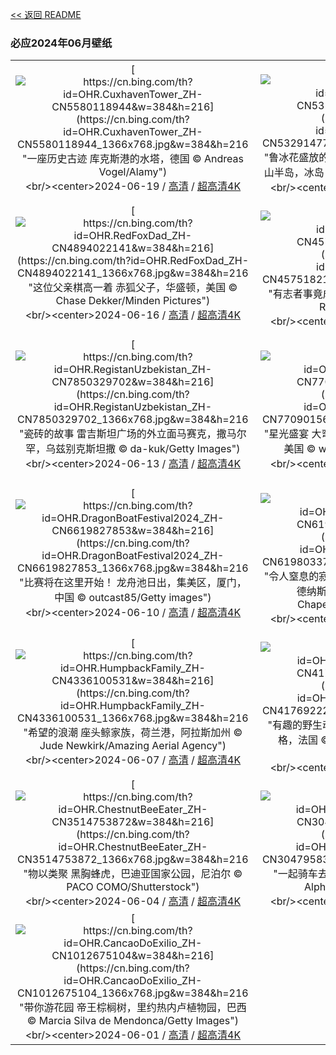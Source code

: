 [<< 返回 README](../../README.md)
### 必应2024年06月壁纸
||||
|:---:|:---:|:---:|
|[![https://cn.bing.com/th?id=OHR.CuxhavenTower_ZH-CN5580118944&w=384&h=216](https://cn.bing.com/th?id=OHR.CuxhavenTower_ZH-CN5580118944_1366x768.jpg&w=384&h=216 "一座历史古迹&#10;库克斯港的水塔，德国&#10;© Andreas Vogel/Alamy")](https://cn.bing.com/search?q=%e5%ba%93%e5%85%8b%e6%96%af%e6%b8%af&form=hpcapt&mkt=zh-cn&filters=HpDate:"20240618_1600")<br/><center>2024-06-19 / [高清](https://cn.bing.com/th?id=OHR.CuxhavenTower_ZH-CN5580118944_1920x1200.jpg&w=1920&h=1200) / [超高清4K](https://cn.bing.com/th?id=OHR.CuxhavenTower_ZH-CN5580118944_UHD.jpg&w=3840&h=2160)<center/>|[![https://cn.bing.com/th?id=OHR.LupinIceland_ZH-CN5329147708&w=384&h=216](https://cn.bing.com/th?id=OHR.LupinIceland_ZH-CN5329147708_1366x768.jpg&w=384&h=216 "鲁冰花盛放的夏季&#10;日出时的羽扇豆田和教堂，斯奈山半岛，冰岛&#10;© Matteo Colombo/Getty Images")](https://cn.bing.com/search?q=%e6%96%af%e5%a5%88%e5%b1%b1%e5%8d%8a%e5%b2%9b&form=hpcapt&mkt=zh-cn&filters=HpDate:"20240617_1600")<br/><center>2024-06-18 / [高清](https://cn.bing.com/th?id=OHR.LupinIceland_ZH-CN5329147708_1920x1200.jpg&w=1920&h=1200) / [超高清4K](https://cn.bing.com/th?id=OHR.LupinIceland_ZH-CN5329147708_UHD.jpg&w=3840&h=2160)<center/>|[![https://cn.bing.com/th?id=OHR.HummingThistle_ZH-CN5057539905&w=384&h=216](https://cn.bing.com/th?id=OHR.HummingThistle_ZH-CN5057539905_1366x768.jpg&w=384&h=216 "传播花粉&#10;绿顶辉蜂鸟与巨型蓟，穆埃尔特山，哥斯达黎加&#10;© adrian hepworth/Alamy Stock Photo")](https://cn.bing.com/search?q=%e7%bb%bf%e9%a1%b6%e8%be%89%e8%9c%82%e9%b8%9f&form=hpcapt&mkt=zh-cn&filters=HpDate:"20240616_1600")<br/><center>2024-06-17 / [高清](https://cn.bing.com/th?id=OHR.HummingThistle_ZH-CN5057539905_1920x1200.jpg&w=1920&h=1200) / [超高清4K](https://cn.bing.com/th?id=OHR.HummingThistle_ZH-CN5057539905_UHD.jpg&w=3840&h=2160)<center/>|
|[![https://cn.bing.com/th?id=OHR.RedFoxDad_ZH-CN4894022141&w=384&h=216](https://cn.bing.com/th?id=OHR.RedFoxDad_ZH-CN4894022141_1366x768.jpg&w=384&h=216 "这位父亲棋高一着&#10;赤狐父子，华盛顿，美国&#10;© Chase Dekker/Minden Pictures")](https://cn.bing.com/search?q=%e7%88%b6%e4%ba%b2%e8%8a%82&form=hpcapt&mkt=zh-cn&filters=HpDate:"20240615_1600")<br/><center>2024-06-16 / [高清](https://cn.bing.com/th?id=OHR.RedFoxDad_ZH-CN4894022141_1920x1200.jpg&w=1920&h=1200) / [超高清4K](https://cn.bing.com/th?id=OHR.RedFoxDad_ZH-CN4894022141_UHD.jpg&w=3840&h=2160)<center/>|[![https://cn.bing.com/th?id=OHR.NazareWave_ZH-CN4575182192&w=384&h=216](https://cn.bing.com/th?id=OHR.NazareWave_ZH-CN4575182192_1366x768.jpg&w=384&h=216 "有志者事竟成&#10;在纳扎雷冲浪的冲浪者，葡萄牙&#10;© Rui Caria/Getty Images")](https://cn.bing.com/search?q=%e5%86%b2%e6%b5%aa%e8%bf%90%e5%8a%a8&form=hpcapt&mkt=zh-cn&filters=HpDate:"20240614_1600")<br/><center>2024-06-15 / [高清](https://cn.bing.com/th?id=OHR.NazareWave_ZH-CN4575182192_1920x1200.jpg&w=1920&h=1200) / [超高清4K](https://cn.bing.com/th?id=OHR.NazareWave_ZH-CN4575182192_UHD.jpg&w=3840&h=2160)<center/>|[![https://cn.bing.com/th?id=OHR.PeggysCove_ZH-CN4221190894&w=384&h=216](https://cn.bing.com/th?id=OHR.PeggysCove_ZH-CN4221190894_1366x768.jpg&w=384&h=216 "孤独，但不寂寞&#10;佩姬湾灯塔，新斯科舍省，加拿大&#10;© Pugalenthi/Getty Images")](https://cn.bing.com/search?q=%e4%bd%a9%e5%a7%ac%e6%b9%be%e7%81%af%e5%a1%94&form=hpcapt&mkt=zh-cn&filters=HpDate:"20240613_1600")<br/><center>2024-06-14 / [高清](https://cn.bing.com/th?id=OHR.PeggysCove_ZH-CN4221190894_1920x1200.jpg&w=1920&h=1200) / [超高清4K](https://cn.bing.com/th?id=OHR.PeggysCove_ZH-CN4221190894_UHD.jpg&w=3840&h=2160)<center/>|
|[![https://cn.bing.com/th?id=OHR.RegistanUzbekistan_ZH-CN7850329702&w=384&h=216](https://cn.bing.com/th?id=OHR.RegistanUzbekistan_ZH-CN7850329702_1366x768.jpg&w=384&h=216 "瓷砖的故事&#10;雷吉斯坦广场的外立面马赛克，撒马尔罕，乌兹别克斯坦撒&#10;© da-kuk/Getty Images")](https://cn.bing.com/search?q=%e6%92%92%e9%a9%ac%e5%b0%94%e7%bd%95&form=hpcapt&mkt=zh-cn&filters=HpDate:"20240612_1600")<br/><center>2024-06-13 / [高清](https://cn.bing.com/th?id=OHR.RegistanUzbekistan_ZH-CN7850329702_1920x1200.jpg&w=1920&h=1200) / [超高清4K](https://cn.bing.com/th?id=OHR.RegistanUzbekistan_ZH-CN7850329702_UHD.jpg&w=3840&h=2160)<center/>|[![https://cn.bing.com/th?id=OHR.BigBendMilkyWay_ZH-CN7709015605&w=384&h=216](https://cn.bing.com/th?id=OHR.BigBendMilkyWay_ZH-CN7709015605_1366x768.jpg&w=384&h=216 "星光盛宴&#10;大弯国家公园上空的银河，得克萨斯州，美国&#10;© wisanuboonrawd/Adobe Stock")](https://cn.bing.com/search?q=%e5%a4%a7%e5%bc%af%e5%9b%bd%e5%ae%b6%e5%85%ac%e5%9b%ad&form=hpcapt&mkt=zh-cn&filters=HpDate:"20240611_1600")<br/><center>2024-06-12 / [高清](https://cn.bing.com/th?id=OHR.BigBendMilkyWay_ZH-CN7709015605_1920x1200.jpg&w=1920&h=1200) / [超高清4K](https://cn.bing.com/th?id=OHR.BigBendMilkyWay_ZH-CN7709015605_UHD.jpg&w=3840&h=2160)<center/>|[![https://cn.bing.com/th?id=OHR.GemsbokBotswana_ZH-CN7507199339&w=384&h=216](https://cn.bing.com/th?id=OHR.GemsbokBotswana_ZH-CN7507199339_1366x768.jpg&w=384&h=216 "这些羚羊是真正的珍宝&#10;热带稀树草原上的南非剑羚，博茨瓦纳大草原&#10;© Karine Aigner/Tandem Stills + Motion")](https://cn.bing.com/search?q=%e5%8d%97%e9%9d%9e%e5%89%91%e7%be%9a&form=hpcapt&mkt=zh-cn&filters=HpDate:"20240610_1600")<br/><center>2024-06-11 / [高清](https://cn.bing.com/th?id=OHR.GemsbokBotswana_ZH-CN7507199339_1920x1200.jpg&w=1920&h=1200) / [超高清4K](https://cn.bing.com/th?id=OHR.GemsbokBotswana_ZH-CN7507199339_UHD.jpg&w=3840&h=2160)<center/>|
|[![https://cn.bing.com/th?id=OHR.DragonBoatFestival2024_ZH-CN6619827853&w=384&h=216](https://cn.bing.com/th?id=OHR.DragonBoatFestival2024_ZH-CN6619827853_1366x768.jpg&w=384&h=216 "比赛将在这里开始！&#10;龙舟池日出，集美区，厦门，中国&#10;© outcast85/Getty images")](https://cn.bing.com/search?q=%e7%ab%af%e5%8d%88%e8%8a%82&form=hpcapt&mkt=zh-cn&filters=HpDate:"20240609_1600")<br/><center>2024-06-10 / [高清](https://cn.bing.com/th?id=OHR.DragonBoatFestival2024_ZH-CN6619827853_1920x1200.jpg&w=1920&h=1200) / [超高清4K](https://cn.bing.com/th?id=OHR.DragonBoatFestival2024_ZH-CN6619827853_UHD.jpg&w=3840&h=2160)<center/>|[![https://cn.bing.com/th?id=OHR.BardenasBiosphere_ZH-CN6198033700&w=384&h=216](https://cn.bing.com/th?id=OHR.BardenasBiosphere_ZH-CN6198033700_1366x768.jpg&w=384&h=216 "令人窒息的寂静&#10;巴尔德纳斯雷亚尔斯自然公园，巴德纳斯，纳瓦拉，西班牙&#10;© Aliaume Chapelle/Tandem Stills + Motion")](https://cn.bing.com/search?q=%e8%a5%bf%e7%8f%ad%e7%89%99%e5%b7%b4%e5%be%b7%e7%ba%b3%e6%96%af&form=hpcapt&mkt=zh-cn&filters=HpDate:"20240608_1600")<br/><center>2024-06-09 / [高清](https://cn.bing.com/th?id=OHR.BardenasBiosphere_ZH-CN6198033700_1920x1200.jpg&w=1920&h=1200) / [超高清4K](https://cn.bing.com/th?id=OHR.BardenasBiosphere_ZH-CN6198033700_UHD.jpg&w=3840&h=2160)<center/>|[![https://cn.bing.com/th?id=OHR.KillikRiverAlaska_ZH-CN5736211272&w=384&h=216](https://cn.bing.com/th?id=OHR.KillikRiverAlaska_ZH-CN5736211272_1366x768.jpg&w=384&h=216 "河流的交汇&#10;复活节溪和基利克河的交汇处，北极之门国家公园，阿拉斯加州，美国&#10;© Patrick J. Endres/Getty Images")](https://cn.bing.com/search?q=%e5%8c%97%e6%9e%81%e4%b9%8b%e9%97%a8%e5%9b%bd%e5%ae%b6%e5%85%ac%e5%9b%ad&form=hpcapt&mkt=zh-cn&filters=HpDate:"20240607_1600")<br/><center>2024-06-08 / [高清](https://cn.bing.com/th?id=OHR.KillikRiverAlaska_ZH-CN5736211272_1920x1200.jpg&w=1920&h=1200) / [超高清4K](https://cn.bing.com/th?id=OHR.KillikRiverAlaska_ZH-CN5736211272_UHD.jpg&w=3840&h=2160)<center/>|
|[![https://cn.bing.com/th?id=OHR.HumpbackFamily_ZH-CN4336100531&w=384&h=216](https://cn.bing.com/th?id=OHR.HumpbackFamily_ZH-CN4336100531_1366x768.jpg&w=384&h=216 "希望的浪潮&#10;座头鲸家族，荷兰港，阿拉斯加州&#10;© Jude Newkirk/Amazing Aerial Agency")](https://cn.bing.com/search?q=%e4%b8%96%e7%95%8c%e6%b5%b7%e6%b4%8b%e6%97%a5&form=hpcapt&mkt=zh-cn&filters=HpDate:"20240606_1600")<br/><center>2024-06-07 / [高清](https://cn.bing.com/th?id=OHR.HumpbackFamily_ZH-CN4336100531_1920x1200.jpg&w=1920&h=1200) / [超高清4K](https://cn.bing.com/th?id=OHR.HumpbackFamily_ZH-CN4336100531_UHD.jpg&w=3840&h=2160)<center/>|[![https://cn.bing.com/th?id=OHR.CamargueFlamingos_ZH-CN4176922228&w=384&h=216](https://cn.bing.com/th?id=OHR.CamargueFlamingos_ZH-CN4176922228_1366x768.jpg&w=384&h=216 "有趣的野生动物!&#10;蓬德高鸟类公园的大红鹳，卡玛格，法国&#10;© Yann Guichaoua-Photos/Getty Images")](https://cn.bing.com/search?q=%e5%a4%a7%e7%ba%a2%e9%b9%b3&form=hpcapt&mkt=zh-cn&filters=HpDate:"20240605_1600")<br/><center>2024-06-06 / [高清](https://cn.bing.com/th?id=OHR.CamargueFlamingos_ZH-CN4176922228_1920x1200.jpg&w=1920&h=1200) / [超高清4K](https://cn.bing.com/th?id=OHR.CamargueFlamingos_ZH-CN4176922228_UHD.jpg&w=3840&h=2160)<center/>|[![https://cn.bing.com/th?id=OHR.MadagascarRiver_ZH-CN3842472014&w=384&h=216](https://cn.bing.com/th?id=OHR.MadagascarRiver_ZH-CN3842472014_1366x768.jpg&w=384&h=216 "世界环境日快乐！&#10;马达加斯加的马苏阿拉国家公园&#10;© Dennis van de Water/Shutterstock")](https://cn.bing.com/search?q=%e4%b8%96%e7%95%8c%e7%8e%af%e5%a2%83%e6%97%a5&form=hpcapt&mkt=zh-cn&filters=HpDate:"20240604_1600")<br/><center>2024-06-05 / [高清](https://cn.bing.com/th?id=OHR.MadagascarRiver_ZH-CN3842472014_1920x1200.jpg&w=1920&h=1200) / [超高清4K](https://cn.bing.com/th?id=OHR.MadagascarRiver_ZH-CN3842472014_UHD.jpg&w=3840&h=2160)<center/>|
|[![https://cn.bing.com/th?id=OHR.ChestnutBeeEater_ZH-CN3514753872&w=384&h=216](https://cn.bing.com/th?id=OHR.ChestnutBeeEater_ZH-CN3514753872_1366x768.jpg&w=384&h=216 "物以类聚&#10;黑胸蜂虎，巴迪亚国家公园，尼泊尔&#10;© PACO COMO/Shutterstock")](https://cn.bing.com/search?q=%e9%bb%91%e8%83%b8%e8%9c%82%e8%99%8e&form=hpcapt&mkt=zh-cn&filters=HpDate:"20240603_1600")<br/><center>2024-06-04 / [高清](https://cn.bing.com/th?id=OHR.ChestnutBeeEater_ZH-CN3514753872_1920x1200.jpg&w=1920&h=1200) / [超高清4K](https://cn.bing.com/th?id=OHR.ChestnutBeeEater_ZH-CN3514753872_UHD.jpg&w=3840&h=2160)<center/>|[![https://cn.bing.com/th?id=OHR.CopenhagenBicycles_ZH-CN3047958346&w=384&h=216](https://cn.bing.com/th?id=OHR.CopenhagenBicycles_ZH-CN3047958346_1366x768.jpg&w=384&h=216 "一起骑车去兜风吧&#10;哥本哈根的自行车，丹麦&#10;© Alphotographic/Getty Images")](https://cn.bing.com/search?q=%e4%b8%96%e7%95%8c%e8%87%aa%e8%a1%8c%e8%bd%a6%e6%97%a5&form=hpcapt&mkt=zh-cn&filters=HpDate:"20240602_1600")<br/><center>2024-06-03 / [高清](https://cn.bing.com/th?id=OHR.CopenhagenBicycles_ZH-CN3047958346_1920x1200.jpg&w=1920&h=1200) / [超高清4K](https://cn.bing.com/th?id=OHR.CopenhagenBicycles_ZH-CN3047958346_UHD.jpg&w=3840&h=2160)<center/>|[![https://cn.bing.com/th?id=OHR.MenRuz_ZH-CN2021725181&w=384&h=216](https://cn.bing.com/th?id=OHR.MenRuz_ZH-CN2021725181_1366x768.jpg&w=384&h=216 "黑夜中的一盏明灯&#10;普卢马纳克的灯塔，阿摩尔滨海省，法国&#10;© Christian Handl/Getty Images")](https://cn.bing.com/search?q=%e9%98%bf%e6%91%a9%e5%b0%94%e6%bb%a8%e6%b5%b7%e7%9c%81&form=hpcapt&mkt=zh-cn&filters=HpDate:"20240601_1600")<br/><center>2024-06-02 / [高清](https://cn.bing.com/th?id=OHR.MenRuz_ZH-CN2021725181_1920x1200.jpg&w=1920&h=1200) / [超高清4K](https://cn.bing.com/th?id=OHR.MenRuz_ZH-CN2021725181_UHD.jpg&w=3840&h=2160)<center/>|
|[![https://cn.bing.com/th?id=OHR.CancaoDoExilio_ZH-CN1012675104&w=384&h=216](https://cn.bing.com/th?id=OHR.CancaoDoExilio_ZH-CN1012675104_1366x768.jpg&w=384&h=216 "带你游花园&#10;帝王棕榈树，里约热内卢植物园，巴西&#10;© Marcia Silva de Mendonca/Getty Images")](https://cn.bing.com/search?q=%e9%87%8c%e7%ba%a6%e7%83%ad%e5%86%85%e5%8d%a2%e6%a4%8d%e7%89%a9%e5%9b%ad&form=hpcapt&mkt=zh-cn&filters=HpDate:"20240531_1600")<br/><center>2024-06-01 / [高清](https://cn.bing.com/th?id=OHR.CancaoDoExilio_ZH-CN1012675104_1920x1200.jpg&w=1920&h=1200) / [超高清4K](https://cn.bing.com/th?id=OHR.CancaoDoExilio_ZH-CN1012675104_UHD.jpg&w=3840&h=2160)<center/>